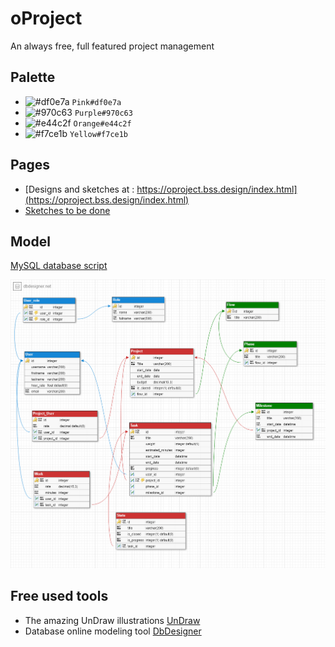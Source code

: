 # oProject
An always free, full featured project management

## Palette
- ![#df0e7a](https://placehold.it/15/df0e7a/000000?text=+) `Pink#df0e7a`
- ![#970c63](https://placehold.it/15/970c63/000000?text=+) `Purple#970c63`
- ![#e44c2f](https://placehold.it/15/e44c2f/000000?text=+) `Orange#e44c2f`
- ![#f7ce1b](https://placehold.it/15/f7ce1b/000000?text=+) `Yellow#f7ce1b`

## Pages
- [Designs and sketches at : https://oproject.bss.design/index.html](https://oproject.bss.design/index.html)
- [Sketches to be done](https://raw.githubusercontent.com/seddik/oProject/master/sketches/README.MD)
## Model
[MySQL database script](https://raw.githubusercontent.com/seddik/oProject/master/oProject_mysql_create.sql)

![](https://raw.githubusercontent.com/seddik/oProject/master/model.png)

## Free used tools
- The amazing UnDraw illustrations [UnDraw](https://undraw.co)
- Database online modeling tool [DbDesigner](https://www.dbdesigner.net)
